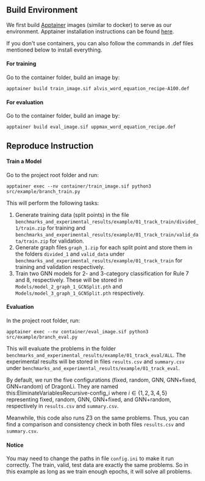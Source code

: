 ## Build Environment

We first build [Apptainer](https://apptainer.org/docs/admin/main/index.html) images (similar to docker) to serve as our environment.
Apptainer installation instructions can be found [here](https://apptainer.org/docs/admin/main/installation.html).

If you don't use containers, you can also follow the commands in .def files mentioned below to install everything.


#### For training
Go to the container folder, build an image by:

    apptainer build train_image.sif alvis_word_equation_recipe-A100.def

#### For evaluation
Go to the container folder, build an image by:

    apptainer build eval_image.sif uppmax_word_equation_recipe.def

## Reproduce Instruction


#### Train a Model

Go to the project root folder and run:

    apptainer exec --nv container/train_image.sif python3 src/example/branch_train.py

This will perform the following tasks:

1. Generate training data (split points) in the file `benchmarks_and_experimental_results/example/01_track_train/divided_1/train.zip` for training and `benchmarks_and_experimental_results/example/01_track_train/valid_data/train.zip` for validation.
2. Generate graph files `graph_1.zip` for each split point and store them in the folders `divided_1` and `valid_data` under `benchmarks_and_experimental_results/example/01_track_train` for training and validation respectively.
3. Train two GNN models for 2- and 3-category classification for Rule 7 and 8, respectively. These will be stored in `Models/model_2_graph_1_GCNSplit.pth` and `Models/model_3_graph_1_GCNSplit.pth` respectively.



#### Evaluation
In the project root folder, run:

    apptainer exec --nv container/eval_image.sif python3 src/example/branch_eval.py

This will evaluate the problems in the folder `benchmarks_and_experimental_results/example/01_track_eval/ALL`. The experimental results will be stored in files `results.csv` and `summary.csv` under `benchmarks_and_experimental_results/example/01_track_eval`.

By default, we run the five configurations (fixed, random, GNN, GNN+fixed, GNN+random) of DragonLi. They are named this:EliminateVariablesRecursive-config_i where $i\in \{1,2,3,4,5\}$ representing fixed, random, GNN, GNN+fixed, and GNN+random, respectively in `results.csv` and `summary.csv`.

Meanwhile, this code also runs Z3 on the same problems. Thus, you can find a comparison and consistency check in both files `results.csv` and `summary.csv`.

#### Notice
You may need to change the paths in file `config.ini` to make it run correctly.
The train, valid, test data are exactly the same problems. So in this example as long as we train enough epochs, it will solve all problems.





